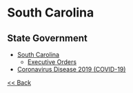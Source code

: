 # South Carolina

## State Government

* [South Carolina](https://sc.gov/)
  * [Executive Orders](https://governor.sc.gov/executive-branch/executive-orders)
* [Coronavirus Disease 2019 (COVID-19)](https://www.scdhec.gov/infectious-diseases/viruses/coronavirus-disease-2019-covid-19)

[<< Back](README.md)
